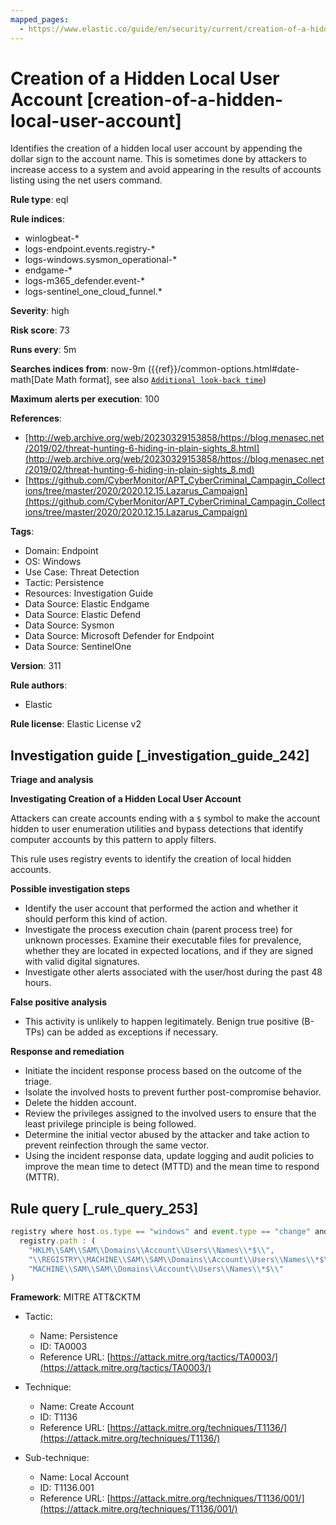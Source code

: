 ```yaml
---
mapped_pages:
  - https://www.elastic.co/guide/en/security/current/creation-of-a-hidden-local-user-account.html
---
```


# Creation of a Hidden Local User Account [creation-of-a-hidden-local-user-account]

Identifies the creation of a hidden local user account by appending the dollar sign to the account name. This is sometimes done by attackers to increase access to a system and avoid appearing in the results of accounts listing using the net users command.

**Rule type**: eql

**Rule indices**:

* winlogbeat-*
* logs-endpoint.events.registry-*
* logs-windows.sysmon_operational-*
* endgame-*
* logs-m365_defender.event-*
* logs-sentinel_one_cloud_funnel.*

**Severity**: high

**Risk score**: 73

**Runs every**: 5m

**Searches indices from**: now-9m ({{ref}}/common-options.html#date-math[Date Math format], see also [`Additional look-back time`](docs-content://solutions/security/detect-and-alert/create-detection-rule.md#rule-schedule))

**Maximum alerts per execution**: 100

**References**:

* [http://web.archive.org/web/20230329153858/https://blog.menasec.net/2019/02/threat-hunting-6-hiding-in-plain-sights_8.html](http://web.archive.org/web/20230329153858/https://blog.menasec.net/2019/02/threat-hunting-6-hiding-in-plain-sights_8.md)
* [https://github.com/CyberMonitor/APT_CyberCriminal_Campagin_Collections/tree/master/2020/2020.12.15.Lazarus_Campaign](https://github.com/CyberMonitor/APT_CyberCriminal_Campagin_Collections/tree/master/2020/2020.12.15.Lazarus_Campaign)

**Tags**:

* Domain: Endpoint
* OS: Windows
* Use Case: Threat Detection
* Tactic: Persistence
* Resources: Investigation Guide
* Data Source: Elastic Endgame
* Data Source: Elastic Defend
* Data Source: Sysmon
* Data Source: Microsoft Defender for Endpoint
* Data Source: SentinelOne

**Version**: 311

**Rule authors**:

* Elastic

**Rule license**: Elastic License v2

## Investigation guide [_investigation_guide_242]

**Triage and analysis**

**Investigating Creation of a Hidden Local User Account**

Attackers can create accounts ending with a `$` symbol to make the account hidden to user enumeration utilities and bypass detections that identify computer accounts by this pattern to apply filters.

This rule uses registry events to identify the creation of local hidden accounts.

**Possible investigation steps**

* Identify the user account that performed the action and whether it should perform this kind of action.
* Investigate the process execution chain (parent process tree) for unknown processes. Examine their executable files for prevalence, whether they are located in expected locations, and if they are signed with valid digital signatures.
* Investigate other alerts associated with the user/host during the past 48 hours.

**False positive analysis**

* This activity is unlikely to happen legitimately. Benign true positive (B-TPs) can be added as exceptions if necessary.

**Response and remediation**

* Initiate the incident response process based on the outcome of the triage.
* Isolate the involved hosts to prevent further post-compromise behavior.
* Delete the hidden account.
* Review the privileges assigned to the involved users to ensure that the least privilege principle is being followed.
* Determine the initial vector abused by the attacker and take action to prevent reinfection through the same vector.
* Using the incident response data, update logging and audit policies to improve the mean time to detect (MTTD) and the mean time to respond (MTTR).


## Rule query [_rule_query_253]

```js
registry where host.os.type == "windows" and event.type == "change" and
  registry.path : (
    "HKLM\\SAM\\SAM\\Domains\\Account\\Users\\Names\\*$\\",
    "\\REGISTRY\\MACHINE\\SAM\\SAM\\Domains\\Account\\Users\\Names\\*$\\",
    "MACHINE\\SAM\\SAM\\Domains\\Account\\Users\\Names\\*$\\"
)
```

**Framework**: MITRE ATT&CKTM

* Tactic:

    * Name: Persistence
    * ID: TA0003
    * Reference URL: [https://attack.mitre.org/tactics/TA0003/](https://attack.mitre.org/tactics/TA0003/)

* Technique:

    * Name: Create Account
    * ID: T1136
    * Reference URL: [https://attack.mitre.org/techniques/T1136/](https://attack.mitre.org/techniques/T1136/)

* Sub-technique:

    * Name: Local Account
    * ID: T1136.001
    * Reference URL: [https://attack.mitre.org/techniques/T1136/001/](https://attack.mitre.org/techniques/T1136/001/)



